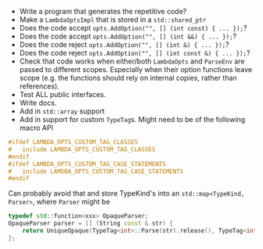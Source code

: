 



* Write a program that generates the repetitive code?
* Make a `LambdaOptsImpl` that is stored in a `std::shared_ptr`
* Does the code accept `opts.AddOption("", [] (int const) { ... });`?
* Does the code accept `opts.AddOption("", [] (int &&) { ... });`?
* Does the code reject `opts.AddOption("", [] (int &) { ... });`?
* Does the code reject `opts.AddOption("", [] (int const &) { ... });`?
* Check that code works when either/both `LambdaOpts` and `ParseEnv` are passed to different scopes. Especially when their option functions leave scope (e.g. the functions should rely on internal copies, rather than references).
* Test ALL public interfaces.
* Write docs.
* Add in `std::array` support
* Add in support for custom `TypeTag`s. Might need to be of the following macro API
```cpp
#ifdef LAMBDA_OPTS_CUSTOM_TAG_CLASSES
#	include LAMBDA_OPTS_CUSTOM_TAG_CLASSES
#endif
#ifdef LAMBDA_OPTS_CUSTOM_TAG_CASE_STATEMENTS
#	include LAMDBA_OPTS_CUSTOM_TAG_CASE_STATEMENTS
#endif
```
Can probably avoid that and store TypeKind's into an `std::map<TypeKind, Parser>`,
where `Parser` might be 
```cpp
typedef std::function<xxx> OpaqueParser;
OpaqueParser parser = [] (String const & str) {
	return UniqueOpaque(TypeTag<int>::Parse(str).release(), TypeTag<int>::Delete);
};
```


